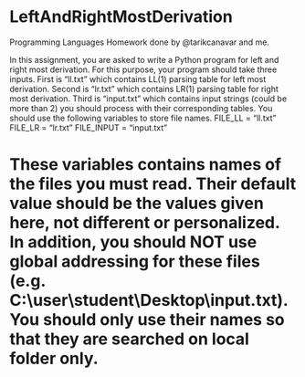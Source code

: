 # LeftAndRightMostDerivation
Programming Languages Homework done by @tarikcanavar and me.

In this assignment, you are asked to write a Python program for left and right most derivation. For this purpose, your program should take three inputs. First is “ll.txt” which contains LL(1) parsing table for left most derivation. Second is “lr.txt” which contains LR(1) parsing table for right most derivation. Third is “input.txt” which contains input strings (could be more than 2) you should process with their corresponding tables. You should use the following variables to store file names.
FILE_LL = “ll.txt”
FILE_LR = “lr.txt”
FILE_INPUT = “input.txt”
# These variables contains names of the files you must read. Their default value should be the values given here, not different or personalized. In addition, you should NOT use global addressing for these files (e.g. C:\user\student\Desktop\input.txt). You should only use their names so that they are searched on local folder only.
